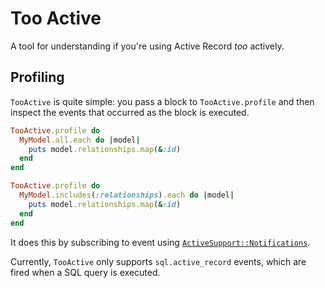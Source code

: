 # Too Active

A tool for understanding if you're using Active Record _too_ actively.

## Profiling

`TooActive` is quite simple: you pass a block to `TooActive.profile` and then inspect the events that occurred
as the block is executed.

```ruby
TooActive.profile do
  MyModel.all.each do |model|
    puts model.relationships.map(&:id)
  end
end

TooActive.profile do
  MyModel.includes(:relationships).each do |model|
    puts model.relationships.map(&:id)
  end
end
```

It does this by subscribing to event using [`ActiveSupport::Notifications`](https://api.rubyonrails.org/classes/ActiveSupport/Notifications.html).

Currently, `TooActive` only supports `sql.active_record` events, which are fired when a SQL query is executed.
